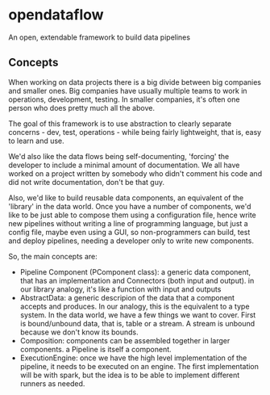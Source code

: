 # opendataflow
An open, extendable framework to build data pipelines

## Concepts

When working on data projects there is a big divide between
big companies and smaller ones. Big companies have usually
multiple teams to work in operations, development, testing.
In smaller companies, it's often one person who does pretty
much all the above.

The goal of this framework is to use abstraction to clearly
separate concerns - dev, test, operations - while being
fairly lightweight, that is, easy to learn and use.

We'd also like the data flows being self-documenting, 'forcing'
the developer to include a minimal amount of documentation.
We all have worked on a project written by somebody who didn't
comment his code and did not write documentation, don't be that
guy.

Also, we'd like to build reusable data components, an equivalent
of the 'library' in the data world. Once you have a number of
components, we'd like to be just able to compose them using
a configuration file, hence write new pipelines without
writing a line of programming language, but just a config
file, maybe even using a GUI, so non-programmers can
build, test and deploy pipelines, needing a developer only to
write new components.

So, the main concepts are:

- Pipeline Component (PComponent class): a generic data component,
  that has an implementation and Connectors (both input and output).
  in our library analogy, it's like a function with input and outputs
- AbstractData: a generic descripion of the data that a component
  accepts and produces. In our analogy, this is the equivalent to a
  type system. In the data world, we have a few things we want to cover.
  First is bound/unbound data, that is, table or a stream. A stream is
  unbound because we don't know its bounds.
- Composition: components can be assembled together in larger components.
  a Pipeline is itself a component.
- ExecutionEngine: once we have the high level implementation of the
  pipeline, it needs to be executed on an engine. The first implementation
  will be with spark, but the idea is to be able to implement different
  runners as needed.

